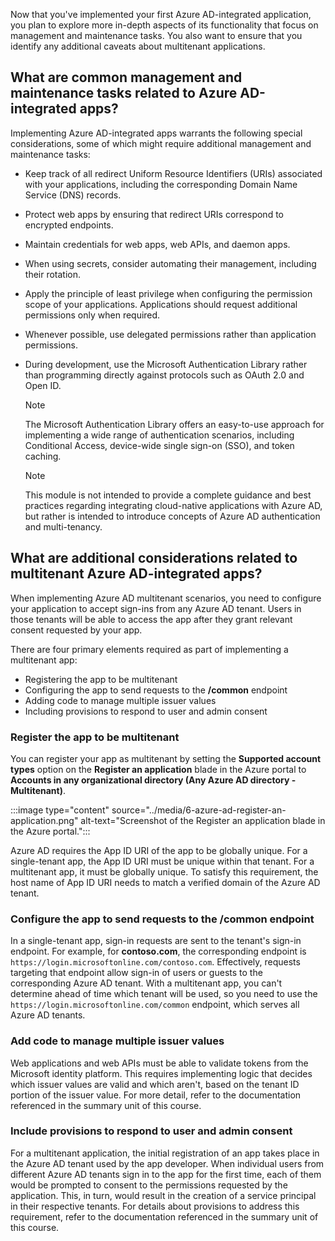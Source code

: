 ﻿Now that you've implemented your first Azure AD-integrated application, you plan to explore more in-depth aspects of its functionality that focus on management and maintenance tasks. You also want to ensure that you identify any additional caveats about multitenant applications.

## What are common management and maintenance tasks related to Azure AD-integrated apps?

Implementing Azure AD-integrated apps warrants the following special considerations, some of which might require additional management and maintenance tasks:

- Keep track of all redirect Uniform Resource Identifiers (URIs) associated with your applications, including the corresponding Domain Name Service (DNS) records.
- Protect web apps by ensuring that redirect URIs correspond to encrypted endpoints.
- Maintain credentials for web apps, web APIs, and daemon apps.
- When using secrets, consider automating their management, including their rotation.
- Apply the principle of least privilege when configuring the permission scope of your applications. Applications should request additional permissions only when required.
- Whenever possible, use delegated permissions rather than application permissions.
- During development, use the Microsoft Authentication Library rather than programming directly against protocols such as OAuth 2.0 and Open ID.

    > [!NOTE]
    > The Microsoft Authentication Library offers an easy-to-use approach for implementing a wide range of authentication scenarios, including Conditional Access, device-wide single sign-on (SSO), and token caching.

    > [!NOTE]
    > This module is not intended to provide a complete guidance and best practices regarding integrating cloud-native applications with Azure AD, but rather is intended to introduce concepts of Azure AD authentication and multi-tenancy.

## What are additional considerations related to multitenant Azure AD-integrated apps?

When implementing Azure AD multitenant scenarios, you need to configure your application to accept sign-ins from any Azure AD tenant. Users in those tenants will be able to access the app after they grant relevant consent requested by your app.

There are four primary elements required as part of implementing a multitenant app:

- Registering the app to be multitenant
- Configuring the app to send requests to the **/common** endpoint
- Adding code to manage multiple issuer values
- Including provisions to respond to user and admin consent

### Register the app to be multitenant

You can register your app as multitenant by setting the **Supported account types** option on the **Register an application** blade in the Azure portal to **Accounts in any organizational directory (Any Azure AD directory - Multitenant)**.

:::image type="content" source="../media/6-azure-ad-register-an-application.png" alt-text="Screenshot of the Register an application blade in the Azure portal.":::

Azure AD requires the App ID URI of the app to be globally unique. For a single-tenant app, the App ID URI must be unique within that tenant. For a multitenant app, it must be globally unique. To satisfy this requirement, the host name of App ID URI needs to match a verified domain of the Azure AD tenant.

### Configure the app to send requests to the **/common** endpoint

In a single-tenant app, sign-in requests are sent to the tenant's sign-in endpoint. For example, for **contoso.com**, the corresponding endpoint is `https://login.microsoftonline.com/contoso.com`. Effectively, requests targeting that endpoint allow sign-in of users or guests to the corresponding Azure AD tenant. With a multitenant app, you can't determine ahead of time which tenant will be used, so you need to use the `https://login.microsoftonline.com/common` endpoint, which serves all Azure AD tenants.

### Add code to manage multiple issuer values

Web applications and web APIs must be able to validate tokens from the Microsoft identity platform. This requires implementing logic that decides which issuer values are valid and which aren't, based on the tenant ID portion of the issuer value. For more detail, refer to the documentation referenced in the summary unit of this course.

### Include provisions to respond to user and admin consent

For a multitenant application, the initial registration of an app takes place in the Azure AD tenant used by the app developer. When individual users from different Azure AD tenants sign in to the app for the first time, each of them would be prompted to consent to the permissions requested by the application. This, in turn, would result in the creation of a service principal in their respective tenants. For details about provisions to address this requirement, refer to the documentation referenced in the summary unit of this course.
